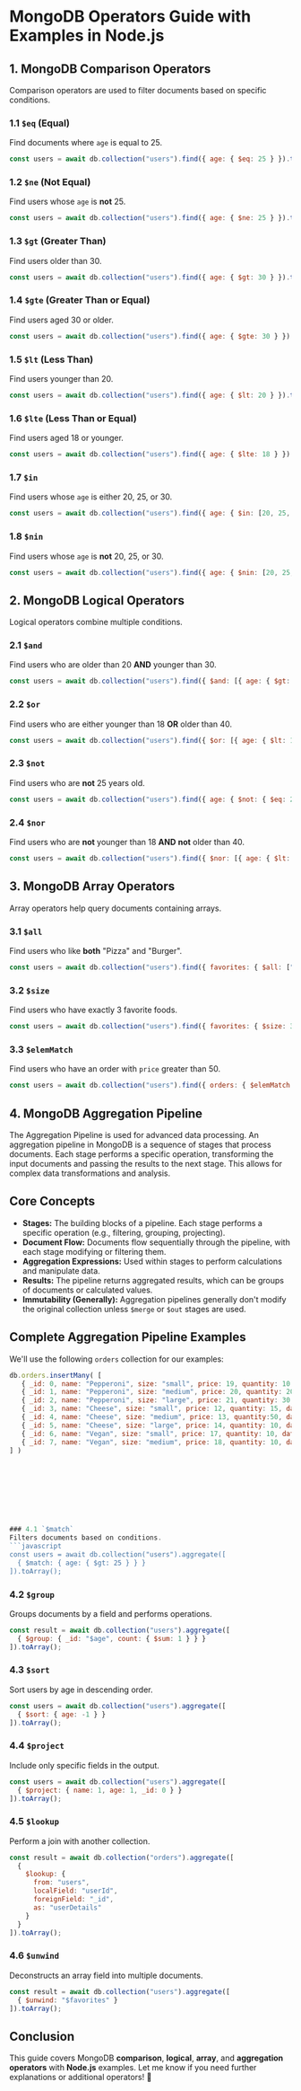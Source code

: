 # MongoDB Operators Guide with Examples in Node.js

## 1. MongoDB Comparison Operators
Comparison operators are used to filter documents based on specific conditions.

### 1.1 `$eq` (Equal)
Find documents where `age` is equal to 25.
```javascript
const users = await db.collection("users").find({ age: { $eq: 25 } }).toArray();
```

### 1.2 `$ne` (Not Equal)
Find users whose `age` is **not** 25.
```javascript
const users = await db.collection("users").find({ age: { $ne: 25 } }).toArray();
```

### 1.3 `$gt` (Greater Than)
Find users older than 30.
```javascript
const users = await db.collection("users").find({ age: { $gt: 30 } }).toArray();
```

### 1.4 `$gte` (Greater Than or Equal)
Find users aged 30 or older.
```javascript
const users = await db.collection("users").find({ age: { $gte: 30 } }).toArray();
```

### 1.5 `$lt` (Less Than)
Find users younger than 20.
```javascript
const users = await db.collection("users").find({ age: { $lt: 20 } }).toArray();
```

### 1.6 `$lte` (Less Than or Equal)
Find users aged 18 or younger.
```javascript
const users = await db.collection("users").find({ age: { $lte: 18 } }).toArray();
```

### 1.7 `$in`
Find users whose `age` is either 20, 25, or 30.
```javascript
const users = await db.collection("users").find({ age: { $in: [20, 25, 30] } }).toArray();
```

### 1.8 `$nin`
Find users whose `age` is **not** 20, 25, or 30.
```javascript
const users = await db.collection("users").find({ age: { $nin: [20, 25, 30] } }).toArray();
```

## 2. MongoDB Logical Operators
Logical operators combine multiple conditions.

### 2.1 `$and`
Find users who are older than 20 **AND** younger than 30.
```javascript
const users = await db.collection("users").find({ $and: [{ age: { $gt: 20 } }, { age: { $lt: 30 } }] }).toArray();
```

### 2.2 `$or`
Find users who are either younger than 18 **OR** older than 40.
```javascript
const users = await db.collection("users").find({ $or: [{ age: { $lt: 18 } }, { age: { $gt: 40 } }] }).toArray();
```

### 2.3 `$not`
Find users who are **not** 25 years old.
```javascript
const users = await db.collection("users").find({ age: { $not: { $eq: 25 } } }).toArray();
```

### 2.4 `$nor`
Find users who are **not** younger than 18 **AND** **not** older than 40.
```javascript
const users = await db.collection("users").find({ $nor: [{ age: { $lt: 18 } }, { age: { $gt: 40 } }] }).toArray();
```

## 3. MongoDB Array Operators
Array operators help query documents containing arrays.

### 3.1 `$all`
Find users who like **both** "Pizza" and "Burger".
```javascript
const users = await db.collection("users").find({ favorites: { $all: ["Pizza", "Burger"] } }).toArray();
```

### 3.2 `$size`
Find users who have exactly 3 favorite foods.
```javascript
const users = await db.collection("users").find({ favorites: { $size: 3 } }).toArray();
```

### 3.3 `$elemMatch`
Find users who have an order with `price` greater than 50.
```javascript
const users = await db.collection("users").find({ orders: { $elemMatch: { price: { $gt: 50 } } } }).toArray();
```

## 4. MongoDB Aggregation Pipeline
The Aggregation Pipeline is used for advanced data processing.
An aggregation pipeline in MongoDB is a sequence of stages that process documents. Each stage performs a specific operation, transforming the input documents and passing the results to the next stage.  This allows for complex data transformations and analysis.

## Core Concepts

* **Stages:**  The building blocks of a pipeline. Each stage performs a specific operation (e.g., filtering, grouping, projecting).
* **Document Flow:** Documents flow sequentially through the pipeline, with each stage modifying or filtering them.
* **Aggregation Expressions:** Used within stages to perform calculations and manipulate data.
* **Results:** The pipeline returns aggregated results, which can be groups of documents or calculated values.
* **Immutability (Generally):**  Aggregation pipelines generally don't modify the original collection unless `$merge` or `$out` stages are used.

## Complete Aggregation Pipeline Examples

We'll use the following `orders` collection for our examples:

```javascript
db.orders.insertMany( [
   { _id: 0, name: "Pepperoni", size: "small", price: 19, quantity: 10, date: ISODate( "2021-03-13T08:14:30Z" ) },
   { _id: 1, name: "Pepperoni", size: "medium", price: 20, quantity: 20, date : ISODate( "2021-03-13T09:13:24Z" ) },
   { _id: 2, name: "Pepperoni", size: "large", price: 21, quantity: 30, date : ISODate( "2021-03-17T09:22:12Z" ) },
   { _id: 3, name: "Cheese", size: "small", price: 12, quantity: 15, date : ISODate( "2021-03-13T11:21:39.736Z" ) },
   { _id: 4, name: "Cheese", size: "medium", price: 13, quantity:50, date : ISODate( "2022-01-12T21:23:13.331Z" ) },
   { _id: 5, name: "Cheese", size: "large", price: 14, quantity: 10, date : ISODate( "2022-01-12T05:08:13Z" ) },
   { _id: 6, name: "Vegan", size: "small", price: 17, quantity: 10, date : ISODate( "2021-01-13T05:08:13Z" ) },
   { _id: 7, name: "Vegan", size: "medium", price: 18, quantity: 10, date : ISODate( "2021-01-13T05:10:13Z" ) }
] )









### 4.1 `$match`
Filters documents based on conditions.
```javascript
const users = await db.collection("users").aggregate([
  { $match: { age: { $gt: 25 } } }
]).toArray();
```

### 4.2 `$group`
Groups documents by a field and performs operations.
```javascript
const result = await db.collection("users").aggregate([
  { $group: { _id: "$age", count: { $sum: 1 } } }
]).toArray();
```

### 4.3 `$sort`
Sort users by age in descending order.
```javascript
const users = await db.collection("users").aggregate([
  { $sort: { age: -1 } }
]).toArray();
```

### 4.4 `$project`
Include only specific fields in the output.
```javascript
const users = await db.collection("users").aggregate([
  { $project: { name: 1, age: 1, _id: 0 } }
]).toArray();
```

### 4.5 `$lookup`
Perform a join with another collection.
```javascript
const result = await db.collection("orders").aggregate([
  {
    $lookup: {
      from: "users",
      localField: "userId",
      foreignField: "_id",
      as: "userDetails"
    }
  }
]).toArray();
```

### 4.6 `$unwind`
Deconstructs an array field into multiple documents.
```javascript
const result = await db.collection("users").aggregate([
  { $unwind: "$favorites" }
]).toArray();
```

## Conclusion
This guide covers MongoDB **comparison**, **logical**, **array**, and **aggregation operators** with **Node.js** examples. Let me know if you need further explanations or additional operators! 🚀

